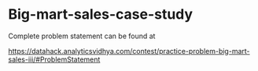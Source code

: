 # Big-mart-sales-case-study
Complete problem statement can be found at

https://datahack.analyticsvidhya.com/contest/practice-problem-big-mart-sales-iii/#ProblemStatement

